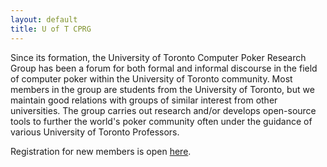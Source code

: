 ```yaml
---
layout: default
title: U of T CPRG
---
```


Since its formation, the University of Toronto Computer Poker Research Group has been a forum for both formal and informal discourse in the field of computer poker within the University of Toronto community. Most members in the group are students from the University of Toronto, but we maintain good relations with groups of similar interest from other universities. The group carries out research and/or develops open-source tools to further the world's poker community often under the guidance of various University of Toronto Professors.

Registration for new members is open [here](https://forms.gle/Sxyyo1KhfF4A2W447).
